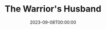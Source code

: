 ---
title: The Warrior's Husband
date: 2023-09-08T00:00:00
opening_date: 1934-12-04
closing_date:
layout: productions
program:
Theatre: Theatre Jacksonville
cast:
- Antiope: Alene Chase
- Heroica: Cathrine McElwain
- Caustica: Edre Ferguson
- Achilles: John Rogers
- Hippolyta: Louise White
- Pomposia: Marguerite Culp
- Archery: Maria Clemens
- Amazon Runner: Marion Hendry
- Diana: Mary Louise Munsch
- Lydia: Mildred Denton
- Buria: Mildred McDougal
- Sapiens: Morton Clark
- Theseus: Robert C. Von Riggle
- Homer: Robert Wayne
- Boxing: Robert Wayne
- Gaganius: Stokes Perry
- Hercules: William Jibb
- Wrestling: William Jibb
crew:
- Director: Birsa Shepard
- Costumes: Will Louis
orchestra:
understudies:
---